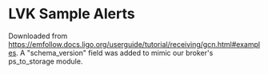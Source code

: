 # LVK Sample Alerts

Downloaded from <https://emfollow.docs.ligo.org/userguide/tutorial/receiving/gcn.html#examples>.
A "schema_version" field was added to mimic our broker's ps_to_storage module.
